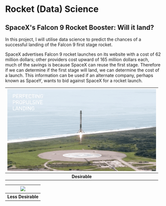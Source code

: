 # Rocket (Data) Science

## SpaceX's Falcon 9 Rocket Booster: Will it land?

In this project, I will utilise data science to predict the chances of a successful landing of the Falcon 9 first stage rocket.

SpaceX advertises Falcon 9 rocket launches on its website with a cost of 62 million dollars; other providers cost upward of 165 million dollars each, much of the savings is because SpaceX can reuse the first stage. Therefore if we can determine if the first stage will land, we can determine the cost of a launch. This information can be used if an alternate company, perhaps known as SpaceY, wants to bid against SpaceX for a rocket launch.

| ![](images/landing_1.gif) |
|:--:|
| **Desirable** |

| ![](images/crash.gif) |
| :--:|
| **Less Desirable** |
